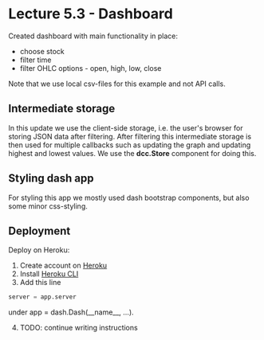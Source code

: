 # Lecture 5.3 - Dashboard

Created dashboard with main functionality in place: 

- choose stock 
- filter time 
- filter OHLC options - open, high, low, close

Note that we use local csv-files for this example and not API calls. 

## Intermediate storage

In this update we use the client-side storage, i.e. the user's browser for storing JSON data after filtering. After filtering this intermediate storage is then used for multiple callbacks such as updating the graph and updating highest and lowest values. We use the **dcc.Store** component for doing this.

## Styling dash app

For styling this app we mostly used dash bootstrap components, but also some minor css-styling. 

## Deployment

Deploy on Heroku: 

1. Create account on [Heroku](https://www.heroku.com)
2. Install [Heroku CLI](https://devcenter.heroku.com/articles/heroku-cli) 
3. Add this line 
```py
server = app.server
```
under app = dash.Dash(\_\_name\_\_, ...).

4. TODO: continue writing instructions
